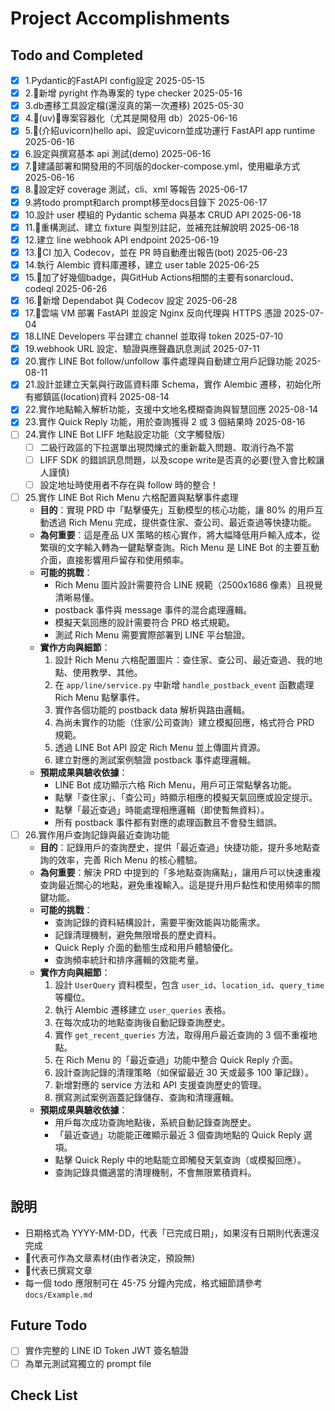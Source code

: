 # Project Accomplishments

## Todo and Completed
- [x] 1.Pydantic的FastAPI config設定 2025-05-15
- [x] 2.🧃新增 pyright 作為專案的 type checker 2025-05-16
- [x] 3.db遷移工具設定檔(還沒真的第一次遷移) 2025-05-30
- [x] 4.🧃(uv)🍎專案容器化（尤其是開發用 db）2025-06-16
- [x] 5.🍎(介紹uvicorn)hello api、設定uvicorn並成功運行 FastAPI app runtime 2025-06-16
- [x] 6.設定與撰寫基本 api 測試(demo) 2025-06-16
- [x] 7.🍎建議部署和開發用的不同版的docker-compose.yml，使用繼承方式 2025-06-16
- [x] 8.🍎設定好 coverage 測試，cli、xml 等報告 2025-06-17
- [x] 9.將todo prompt和arch prompt移至docs目錄下 2025-06-17
- [x] 10.設計 user 模組的 Pydantic schema 與基本 CRUD API 2025-06-18
- [x] 11.🍎重構測試、建立 fixture 與型別註記，並補充註解說明 2025-06-18
- [x] 12.建立 line webhook API endpoint 2025-06-19
- [x] 13.🍎CI 加入 Codecov，並在 PR 時自動產出報告(bot) 2025-06-23
- [x] 14.執行 Alembic 資料庫遷移，建立 user table 2025-06-25
- [x] 15.🍎加了好幾個badge，與GitHub Actions相關的主要有sonarcloud、codeql 2025-06-26
- [x] 16.🍎新增 Dependabot 與 Codecov 設定 2025-06-28
- [x] 17.🍎雲端 VM 部署 FastAPI 並設定 Nginx 反向代理與 HTTPS 憑證 2025-07-04
- [x] 18.LINE Developers 平台建立 channel 並取得 token 2025-07-10
- [x] 19.webhook URL 設定、驗證與應聲蟲訊息測試 2025-07-11
- [x] 20.實作 LINE Bot follow/unfollow 事件處理與自動建立用戶記錄功能 2025-08-11
- [x] 21.設計並建立天氣與行政區資料庫 Schema，實作 Alembic 遷移，初始化所有鄉鎮區(location)資料 2025-08-14
- [x] 22.實作地點輸入解析功能，支援中文地名模糊查詢與智慧回應 2025-08-14
- [x] 23.實作 Quick Reply 功能，用於查詢獲得 2 或 3 個結果時 2025-08-16
- [ ] 24.實作 LINE Bot LIFF 地點設定功能（文字觸發版）
  - [ ] 二級行政區的下拉選單出現閃爍式的重新載入問題、取消行為不當
  - [ ] LIFF SDK 的錯誤訊息問題，以及scope write是否真的必要(登入會比較讓人謹慎)
  - [ ] 設定地址時使用者不存在與 follow 時的整合！
- [ ] 25.實作 LINE Bot Rich Menu 六格配置與點擊事件處理
  - **目的**：實現 PRD 中「點擊優先」互動模型的核心功能，讓 80% 的用戶互動透過 Rich Menu 完成，提供查住家、查公司、最近查過等快捷功能。
  - **為何重要**：這是產品 UX 策略的核心實作，將大幅降低用戶輸入成本，從繁瑣的文字輸入轉為一鍵點擊查詢。Rich Menu 是 LINE Bot 的主要互動介面，直接影響用戶留存和使用頻率。
  - **可能的挑戰**：
    - Rich Menu 圖片設計需要符合 LINE 規範（2500x1686 像素）且視覺清晰易懂。
    - postback 事件與 message 事件的混合處理邏輯。
    - 模擬天氣回應的設計需要符合 PRD 格式規範。
    - 測試 Rich Menu 需要實際部署到 LINE 平台驗證。
  - **實作方向與細節**：
    1. 設計 Rich Menu 六格配置圖片：查住家、查公司、最近查過、我的地點、使用教學、其他。
    2. 在 `app/line/service.py` 中新增 `handle_postback_event` 函數處理 Rich Menu 點擊事件。
    3. 實作各個功能的 postback data 解析與路由邏輯。
    4. 為尚未實作的功能（住家/公司查詢）建立模擬回應，格式符合 PRD 規範。
    5. 透過 LINE Bot API 設定 Rich Menu 並上傳圖片資源。
    6. 建立對應的測試案例驗證 postback 事件處理邏輯。
  - **預期成果與驗收依據**：
    - LINE Bot 成功顯示六格 Rich Menu，用戶可正常點擊各功能。
    - 點擊「查住家」、「查公司」時顯示相應的模擬天氣回應或設定提示。
    - 點擊「最近查過」時能處理相應邏輯（即使暫無資料）。
    - 所有 postback 事件都有對應的處理函數且不會發生錯誤。
- [ ] 26.實作用戶查詢記錄與最近查詢功能
  - **目的**：記錄用戶的查詢歷史，提供「最近查過」快捷功能，提升多地點查詢的效率，完善 Rich Menu 的核心體驗。
  - **為何重要**：解決 PRD 中提到的「多地點查詢痛點」，讓用戶可以快速重複查詢最近關心的地點，避免重複輸入。這是提升用戶黏性和使用頻率的關鍵功能。
  - **可能的挑戰**：
    - 查詢記錄的資料結構設計，需要平衡效能與功能需求。
    - 記錄清理機制，避免無限增長的歷史資料。
    - Quick Reply 介面的動態生成和用戶體驗優化。
    - 查詢頻率統計和排序邏輯的效能考量。
  - **實作方向與細節**：
    1. 設計 `UserQuery` 資料模型，包含 `user_id`、`location_id`、`query_time` 等欄位。
    2. 執行 Alembic 遷移建立 `user_queries` 表格。
    3. 在每次成功的地點查詢後自動記錄查詢歷史。
    4. 實作 `get_recent_queries` 方法，取得用戶最近查詢的 3 個不重複地點。
    5. 在 Rich Menu 的「最近查過」功能中整合 Quick Reply 介面。
    6. 設計查詢記錄的清理策略（如保留最近 30 天或最多 100 筆記錄）。
    7. 新增對應的 service 方法和 API 支援查詢歷史的管理。
    8. 撰寫測試案例涵蓋記錄儲存、查詢和清理邏輯。
  - **預期成果與驗收依據**：
    - 用戶每次成功查詢地點後，系統自動記錄查詢歷史。
    - 「最近查過」功能能正確顯示最近 3 個查詢地點的 Quick Reply 選項。
    - 點擊 Quick Reply 中的地點能立即觸發天氣查詢（或模擬回應）。
    - 查詢記錄具備適當的清理機制，不會無限累積資料。

## 說明

- 日期格式為 YYYY-MM-DD，代表「已完成日期」，如果沒有日期則代表還沒完成
- 🍎代表可作為文章素材(由作者決定，預設無)
- 🧃代表已撰寫文章
- 每一個 todo 應限制可在 45-75 分鐘內完成，格式細節請參考 `docs/Example.md`

## Future Todo

- [ ] 實作完整的 LINE ID Token JWT 簽名驗證
- [ ] 為單元測試寫獨立的 prompt file

## Check List
